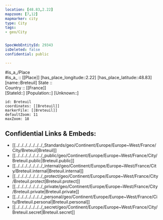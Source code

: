 ```yaml
---
location: [48.83,2.22] 
mapzoom: [7,12] 
mapmarker: city 
type: City
tags:
- geo/City


SpocWebEntityId: 29343
isDeleted: false
confidential: public

---
```

#is_a_/Place  
#is_a_ :: [[Place]] 
[has_place_longitude::2.22] 
[has_place_latitude::48.83] 
[name::Breteuil] 
State ::  
Country :: [[France]]  
[StateId::] 
[Population::] 
[Unknown::] 


```leaflet
id: Breteuil
coordinates: [[Breteuil]] 
markerFile: [[Breteuil]] 
defaultZoom: 11 
maxZoom: 18
```


## Confidential Links & Embeds: 
- [[../../../../../../../_Standards/geo/Continent/Europe/Europe~West/France/City/Breteuil|Breteuil]] 
- [[../../../../../../../_public/geo/Continent/Europe/Europe~West/France/City/Breteuil.public|Breteuil.public]] 
- [[../../../../../../../_internal/geo/Continent/Europe/Europe~West/France/City/Breteuil.internal|Breteuil.internal]] 
- [[../../../../../../../_protect/geo/Continent/Europe/Europe~West/France/City/Breteuil.protect|Breteuil.protect]] 
- [[../../../../../../../_private/geo/Continent/Europe/Europe~West/France/City/Breteuil.private|Breteuil.private]] 
- [[../../../../../../../_personal/geo/Continent/Europe/Europe~West/France/City/Breteuil.personal|Breteuil.personal]] 
- [[../../../../../../../_secret/geo/Continent/Europe/Europe~West/France/City/Breteuil.secret|Breteuil.secret]] 
